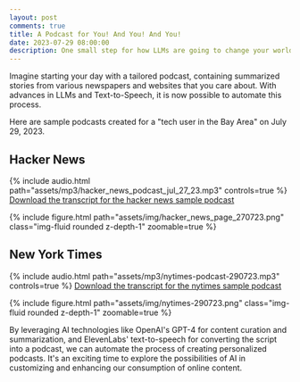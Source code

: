 ```yaml
---
layout: post
comments: true
title: A Podcast for You! And You! And You!
date: 2023-07-29 08:00:00
description: One small step for how LLMs are going to change your world
---
```


Imagine starting your day with a tailored podcast, containing summarized stories from various newspapers and websites that you care about. With advances in LLMs and Text-to-Speech, it is now possible to automate this process.

Here are sample podcasts created for a "tech user in the Bay Area" on July 29, 2023.

## Hacker News

{% include audio.html path="assets/mp3/hacker_news_podcast_jul_27_23.mp3" controls=true %}
<a href="/assets/txt/hacker_news_podcast_jul_27_23.txt" target="_blank">Download the transcript for the hacker news sample podcast</a>

{% include figure.html path="assets/img/hacker_news_page_270723.png" class="img-fluid rounded z-depth-1" zoomable=true %}

## New York Times

{% include audio.html path="assets/mp3/nytimes-podcast-290723.mp3" controls=true %}
<a href="/assets/txt/nytimes-podcast-transcript-290723.txt" target="_blank">Download the transcript for the nytimes sample podcast</a>

{% include figure.html path="assets/img/nytimes-290723.png" class="img-fluid rounded z-depth-1" zoomable=true %}

By leveraging AI technologies like OpenAI's GPT-4 for content curation and summarization, and ElevenLabs' text-to-speech for converting the script into a podcast, we can automate the process of creating personalized podcasts. It's an exciting time to explore the possibilities of AI in customizing and enhancing our consumption of online content.
